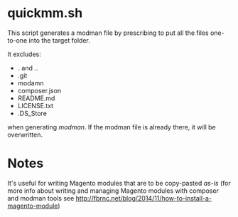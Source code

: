 # quickmm.sh

This script generates a modman file by prescribing to put all the files one-to-one into the target folder.

It excludes:

* . and ..
* .git
* modamn
* composer.json
* README.md
* LICENSE.txt
* .DS_Store

when generating *modman*. If the modman file is already there, it will be overwritten.

# Notes

It's useful for writing Magento modules that are to be copy-pasted _as-is_ (for more info about writing and managing Magento modules with composer and modman tools see http://fbrnc.net/blog/2014/11/how-to-install-a-magento-module)
